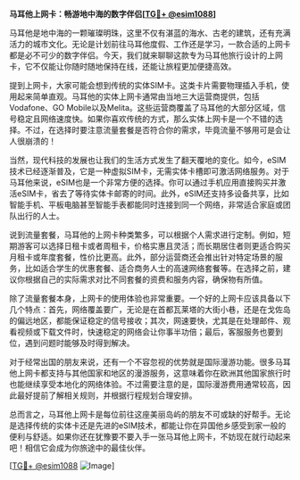 **马耳他上网卡：畅游地中海的数字伴侣[[TG💪+ @esim1088](https://t.me/s/esim1088)]**

马耳他是地中海的一颗璀璨明珠，这里不仅有湛蓝的海水、古老的建筑，还有充满活力的城市文化。无论是计划前往马耳他度假、工作还是学习，一款合适的上网卡都是必不可少的数字伴侣。今天，我们就来聊聊这款专为马耳他旅行设计的上网卡，它不仅能让你随时随地保持在线，还能让旅程更加便捷高效。

提到上网卡，大家可能会想到传统的实体SIM卡。这类卡片需要物理插入手机，使用起来简单直观。马耳他的实体上网卡通常由当地三大运营商提供，包括Vodafone、GO Mobile以及Melita。这些运营商覆盖了马耳他的大部分区域，信号稳定且网络速度快。如果你喜欢传统的方式，那么实体上网卡是一个不错的选择。不过，在选择时要注意流量套餐是否符合你的需求，毕竟流量不够用可是会让人很崩溃的！

当然，现代科技的发展也让我们的生活方式发生了翻天覆地的变化。如今，eSIM技术已经逐渐普及，它是一种虚拟SIM卡，无需实体卡槽即可激活网络服务。对于马耳他来说，eSIM也是一个非常方便的选择。你可以通过手机应用直接购买并激活eSIM卡，省去了等待实体卡邮寄的时间。此外，eSIM还支持多设备共享，比如智能手机、平板电脑甚至智能手表都能同时连接到同一个网络，非常适合家庭或团队出行的人士。

说到流量套餐，马耳他的上网卡种类繁多，可以根据个人需求进行定制。例如，短期游客可以选择日租卡或者周租卡，价格实惠且灵活；而长期居住者则更适合购买月租卡或年度套餐，性价比更高。此外，部分运营商还会推出针对特定场景的服务，比如适合学生的优惠套餐、适合商务人士的高速网络套餐等。在选择之前，建议你根据自己的实际需求对比不同套餐的资费和服务内容，确保物有所值。

除了流量套餐本身，上网卡的使用体验也非常重要。一个好的上网卡应该具备以下几个特点：首先，网络覆盖要广，无论是在首都瓦莱塔的大街小巷，还是在戈佐岛的偏远地区，都能保证稳定的信号接收；其次，网速要快，尤其是在处理邮件、观看视频或下载文件时，快速稳定的网络会让你事半功倍；最后，客服服务也要到位，遇到问题时能够及时得到解决。

对于经常出国的朋友来说，还有一个不容忽视的优势就是国际漫游功能。很多马耳他上网卡都支持与其他国家和地区的漫游服务，这意味着你在欧洲其他国家旅行时也能继续享受本地化的网络体验。不过需要注意的是，国际漫游费用通常较高，因此最好提前了解相关规则，并根据行程规划合理安排。

总而言之，马耳他上网卡是每位前往这座美丽岛屿的朋友不可或缺的好帮手。无论是选择传统的实体卡还是先进的eSIM技术，都能让你在异国他乡感受到家一般的便利与舒适。如果你还在犹豫要不要入手一张马耳他上网卡，不妨现在就行动起来吧！相信它会成为你旅途中的最佳伙伴。

[[TG💪+ @esim1088](https://t.me/s/esim1088) ![Image](https://i.postimg.cc/4NQfJmqS/Snipaste-2025-05-13-00-14-12.png)]